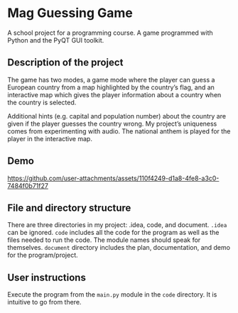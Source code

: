 # Mag Guessing Game
A school project for a programming course. A game programmed with Python and the PyQT GUI toolkit.

## Description of the project
The game has two modes, a game mode where the player can guess a European country from a map highlighted by the country’s flag, and an interactive map which gives the player information about a country when the country is selected. 

Additional hints (e.g. capital and population number) about the country are given if the player guesses the country wrong. My project’s uniqueness comes from experimenting with audio. The national anthem is played for the player in the interactive map.

## Demo


https://github.com/user-attachments/assets/110f4249-d1a8-4fe8-a3c0-7484f0b71f27



## File and directory structure
There are three directories in my project: .idea, code, and document. `.idea` can be ignored. `code` includes all the code for the program as well as the files needed to run the code. The module names should speak for themselves. `document` directory includes the plan, documentation, and demo for the program/project.

## User instructions
Execute the program from the `main.py` module in the `code` directory. It is intuitive to go from there.
